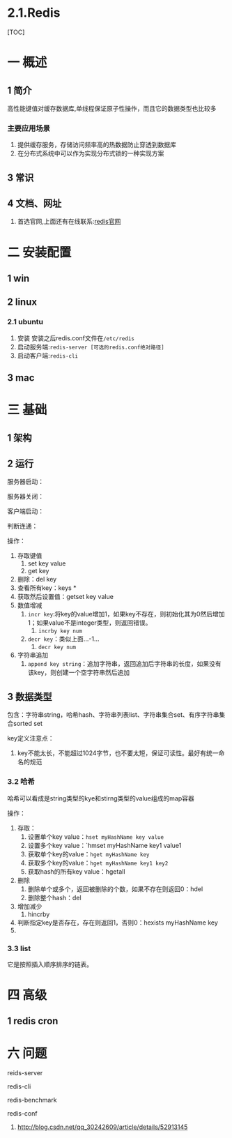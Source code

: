 # 2.1.Redis

[TOC]
# 一 概述
## 1 简介
高性能键值对缓存数据库,单线程保证原子性操作，而且它的数据类型也比较多

### 主要应用场景
1. 提供缓存服务，存储访问频率高的热数据防止穿透到数据库
2. 在分布式系统中可以作为实现分布式锁的一种实现方案

## 3 常识


## 4 文档、网址
1. 首选官网,上面还有在线联系:[redis官网](https://redis.io/)

# 二 安装配置
## 1 win
## 2 linux
### 2.1 ubuntu
1. 安装
    安装之后redis.conf文件在`/etc/redis`
2. 启动服务端:`redis-server [可选的redis.conf绝对路径]`
3. 启动客户端:`redis-cli`


## 3 mac

# 三 基础
## 1 架构

## 2 运行
服务器启动：

服务器关闭：

客户端启动：

判断连通：

操作：
1. 存取键值
    1. set key value
    2. get key
2. 删除：del key
3. 查看所有key：keys *
4. 获取然后设置值：getset key value
5. 数值增减
    1. `incr key`:将key的value增加1，如果key不存在，则初始化其为0然后增加1；如果value不是integer类型，则返回错误。
        1. `incrby key num`
    2. `decr key`：类似上面...-1...
        1. `decr key num`
6. 字符串追加
    1. `append key string`：追加字符串，返回追加后字符串的长度，如果没有该key，则创建一个空字符串然后追加

## 3 数据类型
包含：字符串string，哈希hash、字符串列表list、字符串集合set、有序字符串集合sorted set

key定义注意点：
1. key不能太长，不能超过1024字节，也不要太短，保证可读性。最好有统一命名的规范

### 3.2 哈希
哈希可以看成是string类型的kye和stirng类型的value组成的map容器

操作：
1. 存取：
    1. 设置单个key value：`hset myHashName key value`
    2. 设置多个key value：`hmset myHashName key1 value1 
    3. 获取单个key的value：`hget myHashName key`
    3. 获取多个key的value：`hget myHashName key1 key2`
    5. 获取hash的所有key value：hgetall
2. 删除
    1. 删除单个或多个，返回被删除的个数，如果不存在则返回0：hdel
    2. 删除整个hash：del
3. 增加减少
    1. hincrby
4. 判断指定key是否存在，存在则返回1，否则0：hexists myHashName key
5. 

### 3.3 list
它是按照插入顺序排序的链表。

# 四 高级
## 1 redis cron


# 六 问题
reids-server

redis-cli

redis-benchmark

redis-conf

1. http://blog.csdn.net/qq_30242609/article/details/52913145
